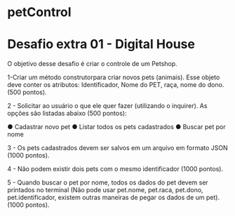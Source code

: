 # petControl

# Desafio extra 01 - Digital House

O objetivo desse desafio é criar o controle de um Petshop.

1-Criar um método construtorpara criar novos pets (animais). Esse objeto deve conter os atributos: Identificador, Nome do PET, raça, nome do dono. (500 pontos).

2 - Solicitar ao usuário o que ele quer fazer (utilizando o inquirer). As opções são listadas abaixo (500 pontos):

  ● Cadastrar novo pet
  ● Listar todos os pets cadastrados
  ● Buscar pet por nome
 
3 - Os pets cadastrados devem ser salvos em um arquivo em formato JSON (1000 pontos).

4 - Não podem existir dois pets com o mesmo identificador (1000 pontos).

5 - Quando buscar o pet por nome, todos os dados do pet devem ser printados no terminal (Não pode usar pet.nome, pet.raca, pet.dono, pet.identificador, existem outras 
maneiras de pegar os dados de um pet). (1000 pontos).
